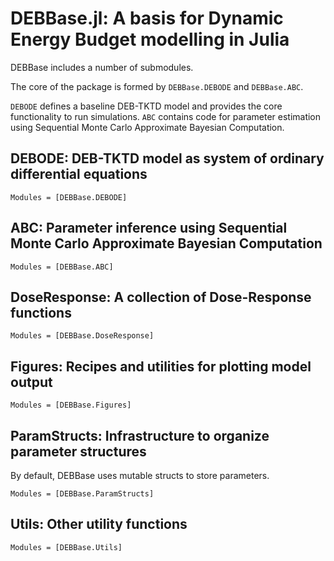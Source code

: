 # DEBBase.jl: A basis for Dynamic Energy Budget modelling in Julia


DEBBase includes a number of submodules. 

The core of the package is formed by `DEBBase.DEBODE` and `DEBBase.ABC`.

`DEBODE` defines a baseline DEB-TKTD model and provides the core functionality to run simulations. 
`ABC` contains code for parameter estimation using Sequential Monte Carlo Approximate Bayesian Computation. 


## DEBODE: DEB-TKTD model as system of ordinary differential equations 

```@autodocs
Modules = [DEBBase.DEBODE]
```

## ABC: Parameter inference using Sequential Monte Carlo Approximate Bayesian Computation


```@autodocs
Modules = [DEBBase.ABC]
``` 


## DoseResponse: A collection of Dose-Response functions

```@autodocs
Modules = [DEBBase.DoseResponse]
``` 


## Figures: Recipes and utilities for plotting model output

```@autodocs
Modules = [DEBBase.Figures]
``` 

## ParamStructs: Infrastructure to organize parameter structures

By default, DEBBase uses mutable structs to store parameters. <br>


```@autodocs
Modules = [DEBBase.ParamStructs]
``` 

## Utils: Other utility functions

```@autodocs
Modules = [DEBBase.Utils]
``` 





